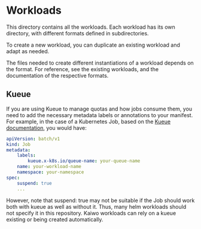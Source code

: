 # Workloads

This directory contains all the workloads. Each workload has its own directory, with different formats defined in subdirectories.

To create a new workload, you can duplicate an existing workload and adapt as needed.

The files needed to create different instantiations of a workload depends on the format. For reference, see the existing workloads, and the documentation of the respective formats.

## Kueue

If you are using Kueue to manage quotas and how jobs consume them, you need to add the necessary metadata labels or annotations to your manifest. For example, in the case of a Kubernetes Job, based on the [Kueue documentation](https://kueue.sigs.k8s.io/docs/tasks/run/jobs/), you would have:

```yaml
apiVersion: batch/v1
kind: Job
metadata:
    labels:
        kueue.x-k8s.io/queue-name: your-queue-name
    name: your-workload-name
    namespace: your-namespace
spec:
    suspend: true
    ...
```
However, note that suspend: true may not be suitable if the Job should work both with kueue as well as without it. Thus, many helm workloads should not specify it in this repository.
Kaiwo workloads can rely on a kueue existing or being created automatically.
